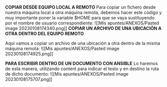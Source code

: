 
**COPIAR DESDE EQUIPO LOCAL A REMOTO**
Para copiar un fichero desde nuestra máquina local a otra máquina remota, debemos hacer este código y muy importante poner la variable $HOME para que se vaya sustituyendo por el nombre de usuario correspondiente:
![[Mis apuntes/ANEXOS/Pasted image 20230108174340.png]]
**COPIAR UN ARCHIVO DE UNA UBICACIÓN A OTRA DENTRO DEL EQUIPO REMOTO**

Aquí vamos a copiar un archivo de una ubicación a otra dentro de la misma máquina remota:
![[Mis apuntes/ANEXOS/Pasted image 20230108174925.png]]

**PARA ESCRIBIR DENTRO DE UN DOCUMENTO CON ANSIBLE**
Lo haremos de esta manera, utilizando content para indicar el testo y en destino la ruta de dicho documento:
![[Mis apuntes/ANEXOS/Pasted image 20230108175707.png]]
